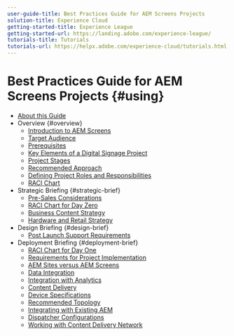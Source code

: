 ```yaml
---
user-guide-title: Best Practices Guide for AEM Screens Projects
solution-title: Experience Cloud
getting-started-title: Experience League
getting-started-url: https://landing.adobe.com/experience-league/
tutorials-title: Tutorials
tutorials-url: https://helpx.adobe.com/experience-cloud/tutorials.html
---
```


# Best Practices Guide for AEM Screens Projects {#using}

+ [About this Guide](about-guide.md)
+ Overview {#overview}
  + [Introduction to AEM Screens](introduction.md)
  + [Target Audience](targeted-audience.md)
  + [Prerequisites](pre-requisites.md)
  + [Key Elements of a Digital Signage Project](getting-started-digital-signage.md)
  + [Project Stages](project-stages.md)
  + [Recommended Approach](recommended-approach.md)
  + [Defining Project Roles and Responsibilities](roles-and-responsibilities.md)
  + [RACI Chart](raci-chart.md)
+ Strategic Briefing {#strategic-brief}
  + [Pre-Sales Considerations](pre-sales-considerations.md)
  + [RACI Chart for Day Zero](raci-support.md)
  + [Business Content Strategy](business-content-strategy.md)
  + [Hardware and Retail Strategy](hardware-retail-strategy.md)
+ Design Briefing {#design-brief}
  + [Post Launch Support Requirements](post-launch-support.md)
+ Deployment Briefing {#deployment-brief}
  + [RACI Chart for Day One](raci-chart-day-one.md)
  + [Requirements for Project Implementation](requirements-implementation.md)
  + [AEM Sites versus AEM Screens](aem-sites-versus-screens.md)
  + [Data Integration](data-integration.md)
  + [Integration with Analytics](analytics.md)
  + [Content Delivery](content-delivery.md)
  + [Device Specifications](device-specifications.md)
  + [Recommended Topology](recommended-topology.md)
  + [Integrating with Existing AEM](integrating-with-aem.md)
  + [Dispatcher Configurations](dispatcher-configurations.md)
  + [Working with Content Delivery Network](content-delivery-network.md)
  